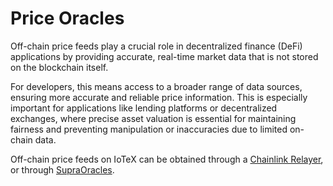 # Price Oracles

Off-chain price feeds play a crucial role in decentralized finance (DeFi) applications by providing accurate, real-time market data that is not stored on the blockchain itself.

For developers, this means access to a broader range of data sources, ensuring more accurate and reliable price information. This is especially important for applications like lending platforms or decentralized exchanges, where precise asset valuation is essential for maintaining fairness and preventing manipulation or inaccuracies due to limited on-chain data.

Off-chain price feeds on IoTeX can be obtained through a [Chainlink Relayer](https://docs.iotex.io/the-iotex-stack/web3-development/off-chain-price-feeds/chainlink-relayer), or through [SupraOracles](https://docs.iotex.io/the-iotex-stack/web3-development/off-chain-price-feeds/supraoracles).

